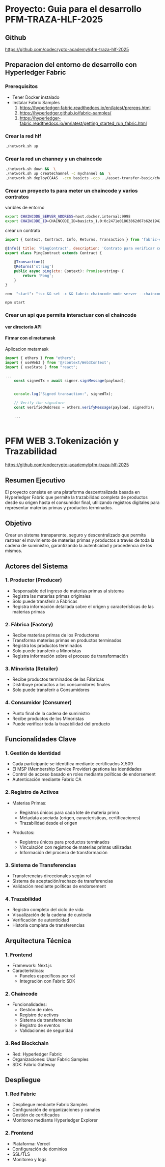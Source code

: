 # Proyecto: Guia para el desarrollo PFM-TRAZA-HLF-2025

## Github

https://github.com/codecrypto-academy/pfm-traza-hlf-2025

## Preparacion del entorno de desarrollo con Hyperledger Fabric

### Prerequisitos

- Tener Docker instalado
- Instalar Fabric Samples
  1. https://hyperledger-fabric.readthedocs.io/en/latest/prereqs.html
  2. https://hyperledger.github.io/fabric-samples/
  3. https://hyperledger-fabric.readthedocs.io/en/latest/getting_started_run_fabric.html

### Crear la red hlf

```bash
./network.sh up
```

### Crear la red un channey y un chaincode

```bash
./network.sh down &&  \
./network.sh up createChannel -c mychannel &&  \
./network.sh deployCCAAS  -ccn basicts -ccp ../asset-transfer-basic/chaincode-typescript
```

### Crear un proyecto ts para meter un chaincode y varios contratos

varibles de entorno
```bash
export CHAINCODE_SERVER_ADDRESS=host.docker.internal:9998
export CHAINCODE_ID=CHAINCODE_ID=basicts_1.0:0c2471e01863862d67b62d19420ae1fffc029c2cf6c3e3f12933a776d781204c
```

crear un contrato

```js
import { Context, Contract, Info, Returns, Transaction } from 'fabric-contract-api';

@Info({ title: 'PingContract', description: 'Contrato para verificar conectividad' })
export class PingContract extends Contract {
    
    @Transaction()
    @Returns('string')
    public async ping(ctx: Context): Promise<string> {
        return 'Pong';
    }
} 
```

```bash
rem  "start": "tsc && set -x && fabric-chaincode-node server --chaincode-address=$CHAINCODE_SERVER_ADDRESS --chaincode-id=$CHAINCODE_ID"

npm start
```



### Crear un api que permita interactuar con el chaincode

#### ver directorio API

#### Firmar con el metamask
Aplicacion metamask

```js
import { ethers } from "ethers";
import { useWeb3 } from '@/context/Web3Context';
import { useState } from "react";

...
    const signedTx = await signer.signMessage(payload);

    
    console.log("Signed transaction:", signedTx);

    // Verify the signature
    const verifiedAddress = ethers.verifyMessage(payload, signedTx);
    
    ...
    

```



# PFM WEB  3.Tokenización y Trazabilidad
https://github.com/codecrypto-academy/pfm-traza-hlf-2025

## Resumen Ejecutivo
El proyecto consiste en una plataforma descentralizada basada en Hyperledger Fabric que permite la trazabilidad completa de productos desde su origen hasta el consumidor final, utilizando registros digitales para representar materias primas y productos terminados.

## Objetivo
Crear un sistema transparente, seguro y descentralizado que permita rastrear el movimiento de materias primas y productos a través de toda la cadena de suministro, garantizando la autenticidad y procedencia de los mismos.

## Actores del Sistema

### 1. Productor (Producer)
- Responsable del ingreso de materias primas al sistema
- Registra las materias primas originales
- Solo puede transferir a Fábricas
- Registra información detallada sobre el origen y características de las materias primas

### 2. Fábrica (Factory)
- Recibe materias primas de los Productores
- Transforma materias primas en productos terminados
- Registra los productos terminados
- Solo puede transferir a Minoristas
- Registra información sobre el proceso de transformación

### 3. Minorista (Retailer)
- Recibe productos terminados de las Fábricas
- Distribuye productos a los consumidores finales
- Solo puede transferir a Consumidores

### 4. Consumidor (Consumer)
- Punto final de la cadena de suministro
- Recibe productos de los Minoristas
- Puede verificar toda la trazabilidad del producto

## Funcionalidades Clave

### 1. Gestión de Identidad
- Cada participante se identifica mediante certificados X.509
- El MSP (Membership Service Provider) gestiona las identidades
- Control de acceso basado en roles mediante políticas de endorsement
- Autenticación mediante Fabric CA

### 2. Registro de Activos
- Materias Primas:
  * Registros únicos para cada lote de materia prima
  * Metadata asociada (origen, características, certificaciones)
  * Trazabilidad desde el origen

- Productos:
  * Registros únicos para productos terminados
  * Vinculación con registros de materias primas utilizadas
  * Información del proceso de transformación

### 3. Sistema de Transferencias
- Transferencias direccionales según rol
- Sistema de aceptación/rechazo de transferencias
- Validación mediante políticas de endorsement

### 4. Trazabilidad
- Registro completo del ciclo de vida
- Visualización de la cadena de custodia
- Verificación de autenticidad
- Historia completa de transferencias

## Arquitectura Técnica

### 1. Frontend
- Framework: Next.js
- Características:
  * Paneles específicos por rol
  * Integración con Fabric SDK

### 2. Chaincode
- Funcionalidades:
  * Gestión de roles
  * Registro de activos
  * Sistema de transferencias
  * Registro de eventos
  * Validaciones de seguridad

### 3. Red Blockchain
- Red: Hyperledger Fabric
- Organizaciones: Usar Fabric Samples
- SDK: Fabric Gateway

## Despliegue

### 1. Red Fabric
- Despliegue mediante Fabric Samples
- Configuración de organizaciones y canales
- Gestión de certificados
- Monitoreo mediante Hyperledger Explorer

### 2. Frontend
- Plataforma: Vercel
- Configuración de dominios
- SSL/TLS
- Monitoreo y logs



